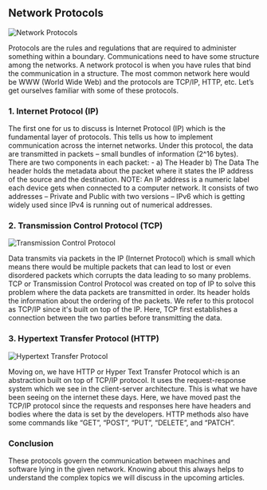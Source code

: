 ## Network Protocols
![Network Protocols](https://miro.medium.com/max/1050/1*if-dJwDaMHtGxU8CnEvxSg.jpeg)


Protocols are the rules and regulations that are required to administer something within a boundary. Communications need to have some structure among the networks. A network protocol is when you have rules that bind the communication in a structure. The most common network here would be WWW (World Wide Web) and the protocols are TCP/IP, HTTP, etc. 
Let’s get ourselves familiar with some of these protocols. 

### 1.	Internet Protocol (IP)

The first one for us to discuss is Internet Protocol (IP) which is the fundamental layer of protocols. This tells us how to implement communication across the internet networks. 
Under this protocol, the data are transmitted in packets – small bundles of information (2^16 bytes). There are two components in each packet: -
a)	The Header
b)	The Data
The header holds the metadata about the packet where it states the IP address of the source and the destination. 
NOTE: An IP address is a numeric label each device gets when connected to a computer network. It consists of two addresses – Private and Public with two versions – IPv6 which is getting widely used since IPv4 is running out of numerical addresses. 


### 2.	Transmission Control Protocol (TCP)
![Transmission Control Protocol](https://miro.medium.com/max/1050/1*RiJJoBPYCHCa7Iteeh-19A.jpeg)

Data transmits via packets in the IP (Internet Protocol) which is small which means there would be multiple packets that can lead to lost or even disordered packets which corrupts the data leading to so many problems. TCP or Transmission Control Protocol was created on top of IP to solve this problem where the data packets are transmitted in order. Its header holds the information about the ordering of the packets. 
We refer to this protocol as TCP/IP since it's built on top of the IP. Here, TCP first establishes a connection between the two parties before transmitting the data. 


### 3.	Hypertext Transfer Protocol (HTTP)
![Hypertext Transfer Protocol](https://miro.medium.com/max/1050/1*EaoOXBisyZ46M6dLxco76w.jpeg)

Moving on, we have HTTP or Hyper Text Transfer Protocol which is an abstraction built on top of TCP/IP protocol. It uses the request-response system which we see in the client-server architecture. This is what we have been seeing on the internet these days. Here, we have moved past the TCP/IP protocol since the requests and responses here have headers and bodies where the data is set by the developers. 
HTTP methods also have some commands like “GET”, “POST”, “PUT”, “DELETE”, and “PATCH”. 


### Conclusion

These protocols govern the communication between machines and software lying in the given network. Knowing about this always helps to understand the complex topics we will discuss in the upcoming articles. 
